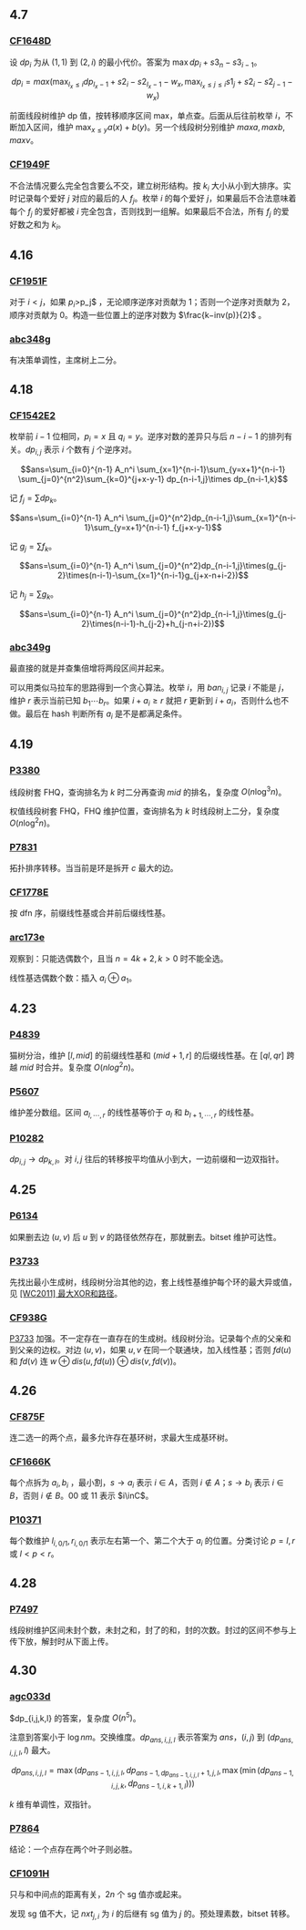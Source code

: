 ## 4.7

### [CF1648D](https://www.luogu.com.cn/problem/CF1648D)

设 $dp_i$ 为从 $(1,1)$ 到 $(2,i)$ 的最小代价。答案为 $\max dp_i+s3_n-s3_{i-1}$。

$$dp_i=max(\max_{l_x\le i} dp_{l_x-1}+s2_i-s2_{l_x-1}-w_x,\max_{l_x\le j\le i} s1_j+s2_i-s2_{j-1}-w_x)$$

前面线段树维护 dp 值，按转移顺序区间 max，单点查。后面从后往前枚举 $i$，不断加入区间，维护 $\max_{x\le y} a(x)+b(y)$。另一个线段树分别维护 $maxa,maxb,maxv$。

### [CF1949F](https://www.luogu.com.cn/problem/CF1949F)

不合法情况要么完全包含要么不交，建立树形结构。按 $k_i$ 大小从小到大排序。实时记录每个爱好 $j$ 对应的最后的人 $f_j$。枚举 $i$ 的每个爱好 $j$，如果最后不合法意味着每个 $f_j$ 的爱好都被 $i$ 完全包含，否则找到一组解。如果最后不合法，所有 $f_j$ 的爱好数之和为 $k_i$。

## 4.16

### [CF1951F](https://www.luogu.com.cn/problem/CF1951F)

对于 $i<j$，如果 $p_i$>p_j$ ，无论顺序逆序对贡献为 $1$；否则一个逆序对贡献为 $2$，顺序对贡献为 $0$。构造一些位置上的逆序对数为 $\frac{k−inv(p)}{2}$ 。

### [abc348g](https://www.luogu.com.cn/problem/AT_abc348_g)

有决策单调性，主席树上二分。

## 4.18

### [CF1542E2](https://www.luogu.com.cn/problem/CF1542E2)

枚举前 $i-1$ 位相同，$p_i=x$ 且 $q_i=y$。逆序对数的差异只与后 $n-i-1$ 的排列有关。$dp_{i,j}$ 表示 $i$ 个数有 $j$ 个逆序对。

$$ans=\sum_{i=0}^{n-1} A_n^i \sum_{x=1}^{n-i-1}\sum_{y=x+1}^{n-i-1} \sum_{j=0}^{n^2}\sum_{k=0}^{j+x-y-1} dp_{n-i-1,j}\times dp_{n-i-1,k}$$

记 $f_j=\sum dp_k$。

$$ans=\sum_{i=0}^{n-1} A_n^i \sum_{j=0}^{n^2}dp_{n-i-1,j}\sum_{x=1}^{n-i-1}\sum_{y=x+1}^{n-i-1} f_{j+x-y-1}$$

记 $g_j=\sum f_k$。

$$ans=\sum_{i=0}^{n-1} A_n^i \sum_{j=0}^{n^2}dp_{n-i-1,j}\times(g_{j-2}\times(n-i-1)-\sum_{x=1}^{n-i-1}g_{j+x-n+i-2})$$

记 $h_j=\sum g_k$。

$$ans=\sum_{i=0}^{n-1} A_n^i \sum_{j=0}^{n^2}dp_{n-i-1,j}\times(g_{j-2}\times(n-i-1)-h_{j-2}+h_{j-n+i-2})$$

### [abc349g](https://www.luogu.com.cn/problem/AT_abc349_g)

最直接的就是并查集倍增将两段区间并起来。

可以用类似马拉车的思路得到一个贪心算法。枚举 $i$，用 $ban_{i,j}$ 记录 $i$ 不能是 $j$，维护 $r$ 表示当前已知 $b_1\dotsb b_r$。如果 $i+a_i\ge r$ 就把 $r$ 更新到 $i+a_i$，否则什么也不做。最后在 hash 判断所有 $a_i$ 是不是都满足条件。

## 4.19

### [P3380](https://www.luogu.com.cn/problem/P3380)

线段树套 FHQ，查询排名为 $k$ 时二分再查询 $mid$ 的排名，复杂度 $O(n\log^3 n)$。

权值线段树套 FHQ，FHQ 维护位置，查询排名为 $k$ 时线段树上二分，复杂度 $O(n\log^2 n)$。

### [P7831](https://www.luogu.com.cn/problem/P7831)

拓扑排序转移。当当前是环是拆开 $c$ 最大的边。

### [CF1778E](https://www.luogu.com.cn/problem/CF1778E)

按 dfn 序，前缀线性基或合并前后缀线性基。

### [arc173e](https://www.luogu.com.cn/problem/AT_arc173_e)

观察到：只能选偶数个，且当 $n=4k+2,k>0$ 时不能全选。

线性基选偶数个数：插入 $a_i\oplus a_1$。

## 4.23

### [P4839](https://www.luogu.com.cn/problem/P4839)

猫树分治，维护 $[l,mid]$ 的前缀线性基和 $(mid+1,r]$ 的后缀线性基。在 $[ql,qr]$ 跨越 $mid$ 时合并。复杂度 $O(nlog^2n)$。

### [P5607](https://www.luogu.com.cn/problem/P5607)

维护差分数组。区间 $a_{l,\dotsb,r}$ 的线性基等价于 $a_l$ 和 $b_{l+1,\dotsb,r}$ 的线性基。

### [P10282](https://www.luogu.com.cn/problem/P10282)

$dp_{i,j}\to dp_{k,l}$。对 $i,j$ 往后的转移按平均值从小到大，一边前缀和一边双指针。

## 4.25

### [P6134](https://www.luogu.com.cn/problem/P6134)

如果删去边 $(u,v)$ 后 $u$ 到 $v$ 的路径依然存在，那就删去。bitset 维护可达性。

### [P3733](https://www.luogu.com.cn/problem/3733)

先找出最小生成树，线段树分治其他的边，套上线性基维护每个环的最大异或值，见 [[WC2011] 最大XOR和路径](https://www.luogu.com.cn/problem/P4151)。

### [CF938G](https://www.luogu.com.cn/problem/CF938G)

[P3733](https://www.luogu.com.cn/problem/P3733) 加强。不一定存在一直存在的生成树。线段树分治。记录每个点的父亲和到父亲的边权。对边 $(u,v)$，如果 $u,v$ 在同一个联通块，加入线性基；否则 $fd(u)$ 和 $fd(v)$ 连 $w\oplus dis(u,fd(u))\oplus dis(v,fd(v))$。

## 4.26

### [CF875F](https://www.luogu.com.cn/problem/CF875F)

连二选一的两个点，最多允许存在基环树，求最大生成基环树。

### [CF1666K](https://www.luogu.com.cn/problem/CF1666K)

每个点拆为 $a_i,b_i$ ，最小割，$s\to a_i$ 表示 $i\in A$，否则 $i\notin A$；$s\to b_i$ 表示 $i\in B$，否则 $i\notin B$。00 或 11 表示 $i\inC$。

### [P10371](https://www.luogu.com.cn/problem/P10371)

每个数维护 $l_{i,0/1} ,r_{i,0/1}$ 表示左右第一个、第二个大于 $a_i$ 的位置。分类讨论 $p=l,r$ 或 $l<p<r$。

## 4.28

### [P7497](https://www.luogu.com.cn/problem/P7497)

线段树维护区间未封个数，未封之和，封了的和，封的次数。封过的区间不参与上传下放，解封时从下面上传。

## 4.30

### [agc033d](https://www.luogu.com.cn/problem/AT_agc033_d)

$dp_{i,j,k,l} 的答案，复杂度 $O(n^5)$。

注意到答案小于 $\log nm$。交换维度。$dp_{ans,i,j,l}$ 表示答案为 $ans$，$(i,j)$ 到 $(dp_{ans,i,j,l},l)$ 最大。

$$dp_{ans,i,j,l}=\max(dp_{ans−1,i,j,l} ,dp_{ans−1,dp_{ans−1,i,j,l} +1,j,l},\max(\min(dp_{ans−1,i,j,k} ,dp_{ans−1,i,k+1,l})))$$

$k$ 维有单调性，双指针。

### [P7864](https://www.luogu.com.cn/problem/P7864)

结论：一个点存在两个叶子则必胜。

### [CF1091H](https://www.luogu.com.cn/problem/CF1091H)

只与和中间点的距离有关，$2n$ 个 sg 值亦或起来。

发现 sg 值不大，记 $nxt_{j,i}$ 为 $i$ 的后继有 sg 值为 $j$ 的。预处理素数，bitset 转移。